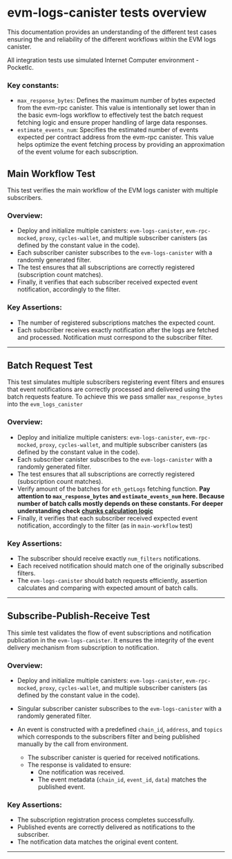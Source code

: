# evm-logs-canister tests overview

This documentation provides an understanding of the different test cases ensuring the and reliability of the different
workflows within the EVM logs canister.

All integration tests use simulated Internet Computer environment - PocketIc.

### Key constants:

- `max_response_bytes`: Defines the maximum number of bytes expected from the evm-rpc canister.
  This value is intentionally set lower than in the basic evm-logs workflow to effectively test the batch request
  fetching logic and ensure proper handling of large data responses.
- `estimate_events_num`: Specifies the estimated number of events expected per contract address from the evm-rpc
  canister.
  This value helps optimize the event fetching process by providing an approximation of the event volume for each
  subscription.

## Main Workflow Test

This test verifies the main workflow of the EVM logs canister with multiple subscribers.

### Overview:

- Deploy and initialize multiple canisters: `evm-logs-canister`, `evm-rpc-mocked`, `proxy`, `cycles-wallet`,
  and multiple subscriber canisters (as defined by the constant value in the code).
- Each subscriber canister subscribes to the `evm-logs-canister` with a randomly generated filter.
- The test ensures that all subscriptions are correctly registered (subscription count matches).
- Finally, it verifies that each subscriber received expected event notification, accordingly to the filter.

### Key Assertions:

- The number of registered subscriptions matches the expected count.
- Each subscriber receives exactly notification after the logs are fetched and processed. Notification must correspond
  to the subscriber filter.

---

## Batch Request Test

This test simulates multiple subscribers registering event filters and ensures that event notifications are correctly
processed and delivered using the batch requests feature. To achieve this we pass smaller `max_response_bytes` into the
`evm_logs_canister`

### Overview:

- Deploy and initialize multiple canisters: `evm-logs-canister`, `evm-rpc-mocked`, `proxy`, `cycles-wallet`,
  and multiple subscriber canisters (as defined by the constant value in the code).
- Each subscriber canister subscribes to the `evm-logs-canister` with a randomly generated filter.
- The test ensures that all subscriptions are correctly registered (subscription count matches).
- Verify amount of the batches for `eth_getLogs` fetching function. **Pay attention to `max_response_bytes`
  and `estimate_events_num` here. Because number of batch calls mostly depends on these constants. For deeper
  understanding check [chunks calculation logic](link)**
- Finally, it verifies that each subscriber received expected event notification, accordingly to the filter (as in
  `main-workflow` test)

### Key Assertions:

- The subscriber should receive exactly `num_filters` notifications.
- Each received notification should match one of the originally subscribed filters.
- The `evm-logs-canister` should batch requests efficiently, assertion calculates and comparing with expected amount of
  batch calls.

---

## Subscribe-Publish-Receive Test

This simle test validates the flow of event subscriptions and notification publication in the `evm-logs-canister`. It
ensures the integrity of the event delivery mechanism from subscription to notification.

### Overview:

- Deploy and initialize multiple canisters: `evm-logs-canister`, `evm-rpc-mocked`, `proxy`, `cycles-wallet`,
  and multiple subscriber canisters (as defined by the constant value in the code).
- Singular subscriber canister subscribes to the `evm-logs-canister` with a randomly generated filter.
- An event is constructed with a predefined `chain_id`, `address`, and `topics` which corresponds to the subscribers
  filter and being published manually by the call from environment.

    - The subscriber canister is queried for received notifications.
    - The response is validated to ensure:
        - One notification was received.
        - The event metadata (`chain_id`, `event_id`, `data`) matches the published event.

### Key Assertions:

- The subscription registration process completes successfully.
- Published events are correctly delivered as notifications to the subscriber.
- The notification data matches the original event content.

---

